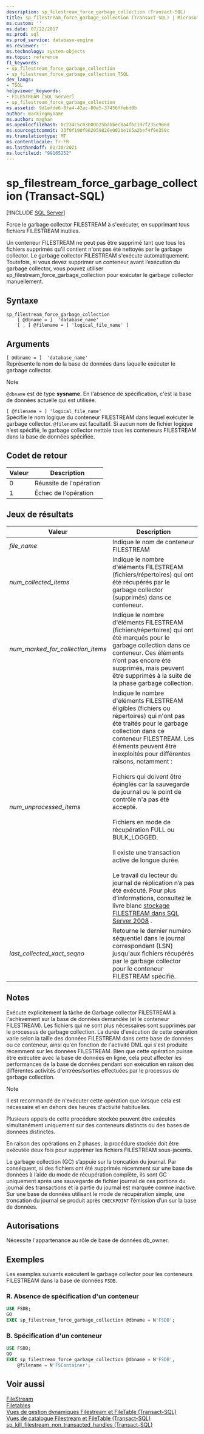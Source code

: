 ```yaml
---
description: sp_filestream_force_garbage_collection (Transact-SQL)
title: sp_filestream_force_garbage_collection (Transact-SQL) | Microsoft Docs
ms.custom: ''
ms.date: 07/22/2017
ms.prod: sql
ms.prod_service: database-engine
ms.reviewer: ''
ms.technology: system-objects
ms.topic: reference
f1_keywords:
- sp_filestream_force_garbage_collection
- sp_filestream_force_garbage_collection_TSQL
dev_langs:
- TSQL
helpviewer_keywords:
- FILESTREAM [SQL Server]
- sp_filestream_force_garbage_collection
ms.assetid: 9d1efde6-8fa4-42ac-80e5-37456ffebd0b
author: markingmyname
ms.author: maghan
ms.openlocfilehash: 0c234c5c03b00b25babbec0a4fbc197f235c966d
ms.sourcegitcommit: 33f0f190f962059826e002be165a2bef4f9e350c
ms.translationtype: MT
ms.contentlocale: fr-FR
ms.lasthandoff: 01/30/2021
ms.locfileid: "99165252"
---
```

# <a name="sp_filestream_force_garbage_collection-transact-sql"></a>sp_filestream_force_garbage_collection (Transact-SQL)
[!INCLUDE [SQL Server](../../includes/applies-to-version/sqlserver.md)]

  Force le garbage collector FILESTREAM à s'exécuter, en supprimant tous fichiers FILESTREAM inutiles.  
  
 Un conteneur FILESTREAM ne peut pas être supprimé tant que tous les fichiers supprimés qu'il contient n'ont pas été nettoyés par le garbage collector. Le garbage collector FILESTREAM s'exécute automatiquement. Toutefois, si vous devez supprimer un conteneur avant l’exécution du garbage collector, vous pouvez utiliser sp_filestream_force_garbage_collection pour exécuter le garbage collector manuellement.  
  
  
## <a name="syntax"></a>Syntaxe  
  
```  
sp_filestream_force_garbage_collection
    [ @dbname = ]  'database_name'
    [ , [ @filename = ] 'logical_file_name' ]
```  
  
## <a name="arguments"></a>Arguments  
 `[ @dbname = ]  'database_name'`  
 Représente le nom de la base de données dans laquelle exécuter le garbage collector.  
  
> [!NOTE]  
> `@dbname` est de type **sysname**. En l'absence de spécification, c'est la base de données actuelle qui est utilisée.  
  
 `[ @filename = ] 'logical_file_name'`  
 Spécifie le nom logique du conteneur FILESTREAM dans lequel exécuter le garbage collector. `@filename` est facultatif. Si aucun nom de fichier logique n’est spécifié, le garbage collector nettoie tous les conteneurs FILESTREAM dans la base de données spécifiée.  
  
## <a name="return-code-values"></a>Codet de retour  
  
| Valeur | Description |
| ----- | ----------- |   
|0|Réussite de l'opération|  
|1|Échec de l'opération|  
  
## <a name="result-sets"></a>Jeux de résultats  
  
|Valeur|Description|  
|-----------|-----------------|  
|*file_name*|Indique le nom de conteneur FILESTREAM|  
|*num_collected_items*|Indique le nombre d'éléments FILESTREAM (fichiers/répertoires) qui ont été récupérés par le garbage collector (supprimés) dans ce conteneur.|  
|*num_marked_for_collection_items*|Indique le nombre d'éléments FILESTREAM (fichiers/répertoires) qui ont été marqués pour le garbage collection dans ce conteneur. Ces éléments n’ont pas encore été supprimés, mais peuvent être supprimés à la suite de la phase garbage collection.|  
|*num_unprocessed_items*|Indique le nombre d'éléments FILESTREAM éligibles (fichiers ou répertoires) qui n'ont pas été traités pour le garbage collection dans ce conteneur FILESTREAM. Les éléments peuvent être inexploités pour différentes raisons, notamment :<br /><br /> Fichiers qui doivent être épinglés car la sauvegarde de journal ou le point de contrôle n'a pas été accepté.<br /><br /> Fichiers en mode de récupération FULL ou BULK_LOGGED.<br /><br /> Il existe une transaction active de longue durée.<br /><br /> Le travail du lecteur du journal de réplication n’a pas été exécuté. Pour plus d’informations, consultez le livre blanc [stockage FILESTREAM dans SQL Server 2008](/previous-versions/sql/sql-server-2008/hh461480(v=msdn.10)) .|  
|*last_collected_xact_seqno*|Retourne le dernier numéro séquentiel dans le journal correspondant (LSN) jusqu'aux fichiers récupérés par le garbage collector pour le conteneur FILESTREAM spécifié.|  
  
## <a name="remarks"></a>Notes  
 Exécute explicitement la tâche de Garbage collector FILESTREAM à l'achèvement sur la base de données demandée (et le conteneur FILESTREAM). Les fichiers qui ne sont plus nécessaires sont supprimés par le processus de garbage collection. La durée d'exécution de cette opération varie selon la taille des données FILESTREAM dans cette base de données ou ce conteneur, ainsi qu'en fonction de l'activité DML qui s'est produite récemment sur les données FILESTREAM. Bien que cette opération puisse être exécutée avec la base de données en ligne, cela peut affecter les performances de la base de données pendant son exécution en raison des différentes activités d'entrées/sorties effectuées par le processus de garbage collection.  
  
> [!NOTE]  
>  Il est recommandé de n'exécuter cette opération que lorsque cela est nécessaire et en dehors des heures d'activité habituelles.  
  
Plusieurs appels de cette procédure stockée peuvent être exécutés simultanément uniquement sur des conteneurs distincts ou des bases de données distinctes.  

En raison des opérations en 2 phases, la procédure stockée doit être exécutée deux fois pour supprimer les fichiers FILESTREAM sous-jacents.  

Le garbage collection (GC) s’appuie sur la troncation du journal. Par conséquent, si des fichiers ont été supprimés récemment sur une base de données à l’aide du mode de récupération complète, ils sont GC uniquement après une sauvegarde de fichier journal de ces portions du journal des transactions et la partie du journal est marquée comme inactive. Sur une base de données utilisant le mode de récupération simple, une troncation du journal se produit après `CHECKPOINT` l’émission d’un sur la base de données.  


## <a name="permissions"></a>Autorisations  
 Nécessite l'appartenance au rôle de base de données db_owner.  
  
## <a name="examples"></a>Exemples  
 Les exemples suivants exécutent le garbage collector pour les conteneurs FILESTREAM dans la base de données `FSDB`.  
  
### <a name="a-specifying-no-container"></a>R. Absence de spécification d'un conteneur  
  
```sql  
USE FSDB;  
GO  
EXEC sp_filestream_force_garbage_collection @dbname = N'FSDB';  
```  
  
### <a name="b-specifying-a-container"></a>B. Spécification d'un conteneur  
  
```sql  
USE FSDB;  
GO  
EXEC sp_filestream_force_garbage_collection @dbname = N'FSDB',
    @filename = N'FSContainer';  
```  
  
## <a name="see-also"></a>Voir aussi  
[FileStream](../../relational-databases/blob/filestream-sql-server.md)
<br>[Filetables](../../relational-databases/blob/filetables-sql-server.md)
<br>[Vues de gestion dynamiques Filestream et FileTable (Transact-SQL)](../system-dynamic-management-views/filestream-and-filetable-dynamic-management-views-transact-sql.md)
<br>[Vues de catalogue Filestream et FileTable (Transact-SQL)](../system-catalog-views/filestream-and-filetable-catalog-views-transact-sql.md)
<br>[sp_kill_filestream_non_transacted_handles (Transact-SQL)](filestream-and-filetable-sp-kill-filestream-non-transacted-handles.md)
  
